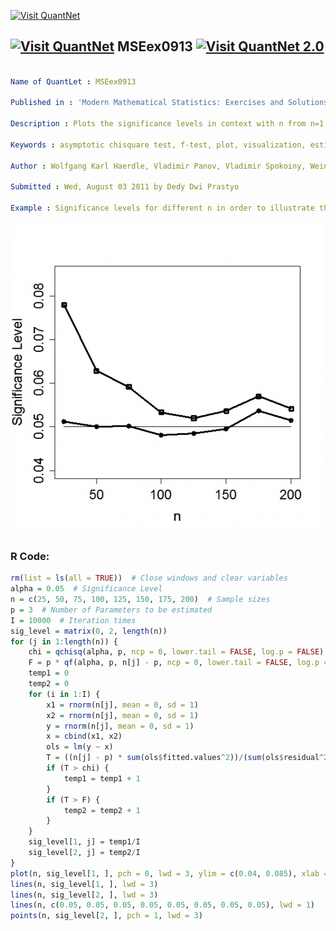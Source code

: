 
[<img src="https://github.com/QuantLet/Styleguide-and-FAQ/blob/master/pictures/banner.png" width="888" alt="Visit QuantNet">](http://quantlet.de/)

## [<img src="https://github.com/QuantLet/Styleguide-and-FAQ/blob/master/pictures/qloqo.png" alt="Visit QuantNet">](http://quantlet.de/) **MSEex0913** [<img src="https://github.com/QuantLet/Styleguide-and-FAQ/blob/master/pictures/QN2.png" width="60" alt="Visit QuantNet 2.0">](http://quantlet.de/)

```yaml

Name of QuantLet : MSEex0913

Published in : 'Modern Mathematical Statistics: Exercises and Solutions'

Description : Plots the significance levels in context with n from n=1 to n=200.

Keywords : asymptotic chisquare test, f-test, plot, visualization, estimation

Author : Wolfgang Karl Haerdle, Vladimir Panov, Vladimir Spokoiny, Weining Wang

Submitted : Wed, August 03 2011 by Dedy Dwi Prastyo

Example : Significance levels for different n in order to illustrate the exercise.

```

![Picture1](plot.png)


### R Code:
```r
rm(list = ls(all = TRUE))  # Close windows and clear variables
alpha = 0.05  # Significance Level
n = c(25, 50, 75, 100, 125, 150, 175, 200)  # Sample sizes
p = 3  # Number of Parameters to be estimated
I = 10000  # Iteration times
sig_level = matrix(0, 2, length(n))
for (j in 1:length(n)) {
    chi = qchisq(alpha, p, ncp = 0, lower.tail = FALSE, log.p = FALSE)
    F = p * qf(alpha, p, n[j] - p, ncp = 0, lower.tail = FALSE, log.p = FALSE)
    temp1 = 0
    temp2 = 0
    for (i in 1:I) {
        x1 = rnorm(n[j], mean = 0, sd = 1)
        x2 = rnorm(n[j], mean = 0, sd = 1)
        y = rnorm(n[j], mean = 0, sd = 1)
        x = cbind(x1, x2)
        ols = lm(y ~ x)
        T = ((n[j] - p) * sum(ols$fitted.values^2))/(sum(ols$residual^2))
        if (T > chi) {
            temp1 = temp1 + 1
        }
        if (T > F) {
            temp2 = temp2 + 1
        }
    }
    sig_level[1, j] = temp1/I
    sig_level[2, j] = temp2/I
}
plot(n, sig_level[1, ], pch = 0, lwd = 3, ylim = c(0.04, 0.085), xlab = "n", ylab = "Significance Level", cex.axis = 1.5, cex.lab = 1.5)
lines(n, sig_level[1, ], lwd = 3)
lines(n, sig_level[2, ], lwd = 3)
lines(n, c(0.05, 0.05, 0.05, 0.05, 0.05, 0.05, 0.05, 0.05), lwd = 1)
points(n, sig_level[2, ], pch = 1, lwd = 3) 

```
